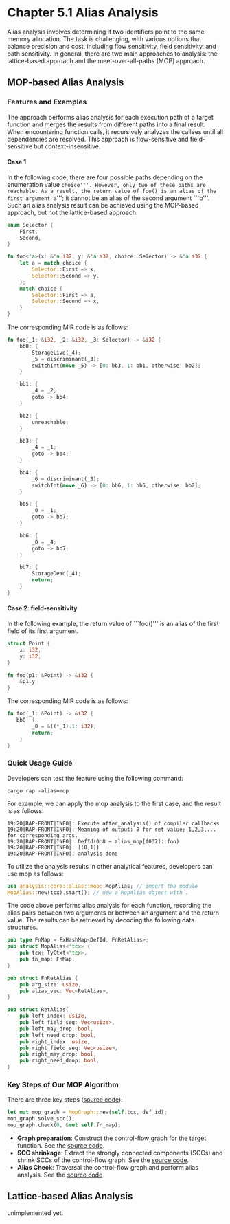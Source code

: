 # Chapter 5.1 Alias Analysis
Alias analysis involves determining if two identifiers point to the same memory allocation. The task is challenging, with various options that balance precision and cost, including flow sensitivity, field sensitivity, and path sensitivity. In general, there are two main approaches to analysis: the lattice-based approach and the meet-over-all-paths (MOP) approach.

## MOP-based Alias Analysis
### Features and Examples
The approach performs alias analysis for each execution path of a target function and merges the results from different paths into a final result. When encountering function calls, it recursively analyzes the callees until all dependencies are resolved. This approach is flow-sensitive and field-sensitive but context-insensitive.

#### Case 1
In the following code, there are four possible paths depending on the enumeration value ```choice'''. However, only two of these paths are reachable. As a result, the return value of foo() is an alias of the first argument ```a'''; it cannot be an alias of the second argument ```b'''. Such an alias analysis result can be achieved using the MOP-based approach, but not the lattice-based approach.

```rust
enum Selector {
    First,
    Second,
}

fn foo<'a>(x: &'a i32, y: &'a i32, choice: Selector) -> &'a i32 {
    let a = match choice {
        Selector::First => x, 
        Selector::Second => y,
    };
    match choice {
        Selector::First => a, 
        Selector::Second => x,
    }
}
```

The corresponding MIR code is as follows:
```rust
fn foo(_1: &i32, _2: &i32, _3: Selector) -> &i32 {
    bb0: {
        StorageLive(_4);
        _5 = discriminant(_3);
        switchInt(move _5) -> [0: bb3, 1: bb1, otherwise: bb2];
    }

    bb1: {
        _4 = _2;
        goto -> bb4;
    }

    bb2: {
        unreachable;
    }

    bb3: {
        _4 = _1;
        goto -> bb4;
    }

    bb4: {
        _6 = discriminant(_3);
        switchInt(move _6) -> [0: bb6, 1: bb5, otherwise: bb2];
    }

    bb5: {
        _0 = _1;
        goto -> bb7;
    }

    bb6: {
        _0 = _4;
        goto -> bb7;
    }

    bb7: {
        StorageDead(_4);
        return;
    }
}
```

#### Case 2: field-sensitivity 

In the following example, the return value of ```foo()''' is an alias of the first field of its first argument.
```rust
struct Point {
    x: i32,
    y: i32,
}

fn foo(p1: &Point) -> &i32 {
    &p1.y
}
```

The corresponding MIR code is as follows:

```rust
fn foo(_1: &Point) -> &i32 {
   bb0: {
        _0 = &((*_1).1: i32);
        return;
    }
}
```
 
### Quick Usage Guide

Developers can test the feature using the following command:
```
cargo rap -alias=mop
```

For example, we can apply the mop analysis to the first case, and the result is as follows:
```
19:20|RAP-FRONT|INFO|: Execute after_analysis() of compiler callbacks
19:20|RAP-FRONT|INFO|: Meaning of output: 0 for ret value; 1,2,3,... for corresponding args.
19:20|RAP-FRONT|INFO|: DefId(0:8 ~ alias_mop[f037]::foo)
19:20|RAP-FRONT|INFO|: [(0,1)]
19:20|RAP-FRONT|INFO|: analysis done
```

To utilize the analysis results in other analytical features, developers can use mop as follows:
```rust
use analysis::core::alias::mop::MopAlias; // import the module
MopAlias::new(tcx).start(); // new a MopAlias object with .
```

The code above performs alias analysis for each function, recording the alias pairs between two arguments or between an argument and the return value. The results can be retrieved by decoding the following data structures.
```rust
pub type FnMap = FxHashMap<DefId, FnRetAlias>;
pub struct MopAlias<'tcx> {
    pub tcx: TyCtxt<'tcx>,
    pub fn_map: FnMap,
}

pub struct FnRetAlias {
    pub arg_size: usize,
    pub alias_vec: Vec<RetAlias>,
}

pub struct RetAlias{
    pub left_index: usize,
    pub left_field_seq: Vec<usize>, 
    pub left_may_drop: bool, 
    pub left_need_drop: bool,
    pub right_index: usize,
    pub right_field_seq: Vec<usize>,
    pub right_may_drop: bool, 
    pub right_need_drop: bool,
}
```

### Key Steps of Our MOP Algorithm
There are three key steps ([source code](https://github.com/Artisan-Lab/RAP/blob/f76b764cb5b66ccfddd19dc083586b7a6a90b576/rap/src/analysis/core/alias/mop.rs#L57C13-L59C50)):
```rust
let mut mop_graph = MopGraph::new(self.tcx, def_id);
mop_graph.solve_scc();
mop_graph.check(0, &mut self.fn_map);
```

* **Graph preparation**: Construct the control-flow graph for the target function. See the [source code](https://github.com/Artisan-Lab/RAP/blob/f76b764cb5b66ccfddd19dc083586b7a6a90b576/rap/src/analysis/core/alias/mop/graph.rs#L129).
* **SCC shrinkage**: Extract the strongly connected components (SCCs) and shrink SCCs of the control-flow graph. See the [source code](https://github.com/Artisan-Lab/RAP/blob/f76b764cb5b66ccfddd19dc083586b7a6a90b576/rap/src/analysis/core/alias/mop/graph.rs#L417).
* **Alias Check**: Traversal the control-flow graph and perform alias analysis. See the [source code](https://github.com/Artisan-Lab/RAP/blob/f76b764cb5b66ccfddd19dc083586b7a6a90b576/rap/src/analysis/core/alias/mop/mop.rs#L34)

## Lattice-based Alias Analysis

unimplemented yet.

